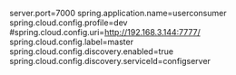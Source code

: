 server.port=7000
spring.application.name=userconsumer
spring.cloud.config.profile=dev
#spring.cloud.config.uri=http://192.168.3.144:7777/
spring.cloud.config.label=master                       
spring.cloud.config.discovery.enabled=true
spring.cloud.config.discovery.serviceId=configserver


